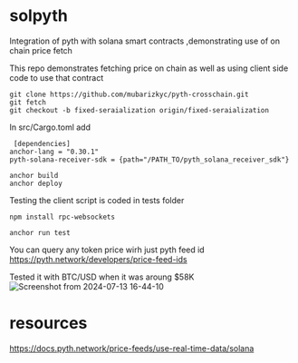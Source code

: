 # solpyth
Integration of pyth with solana smart contracts  ,demonstrating  use of on chain price fetch

This repo demonstrates fetching price on chain as well as using client side code to use that contract
```console
git clone https://github.com/mubarizkyc/pyth-crosschain.git
git fetch
git checkout -b fixed-seraialization origin/fixed-seraialization
```
In src/Cargo.toml add
``` console
 [dependencies]
anchor-lang = "0.30.1"
pyth-solana-receiver-sdk = {path="/PATH_TO/pyth_solana_receiver_sdk"}
```

```console
anchor build
anchor deploy
```
Testing
the client script is coded in tests folder
```console
npm install rpc-websockets
```
```console
anchor run test
```
You can query any token price wirh just pyth feed id
https://pyth.network/developers/price-feed-ids

Tested it with BTC/USD when it was aroung $58K
![Screenshot from 2024-07-13 16-44-10](https://github.com/user-attachments/assets/cc025fd2-a480-4c77-8562-a6d2e68c80b7)



# resources
https://docs.pyth.network/price-feeds/use-real-time-data/solana

